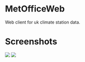 # MetOfficeWeb
Web client for uk climate station data.

# Screenshots
![](https://github.com/moodygoody/MetOfficeWeb/blob/master/screenshots/Screenshot-1.png)
![](https://github.com/moodygoody/MetOfficeWeb/blob/master/screenshots/Screenshot-2.png)
